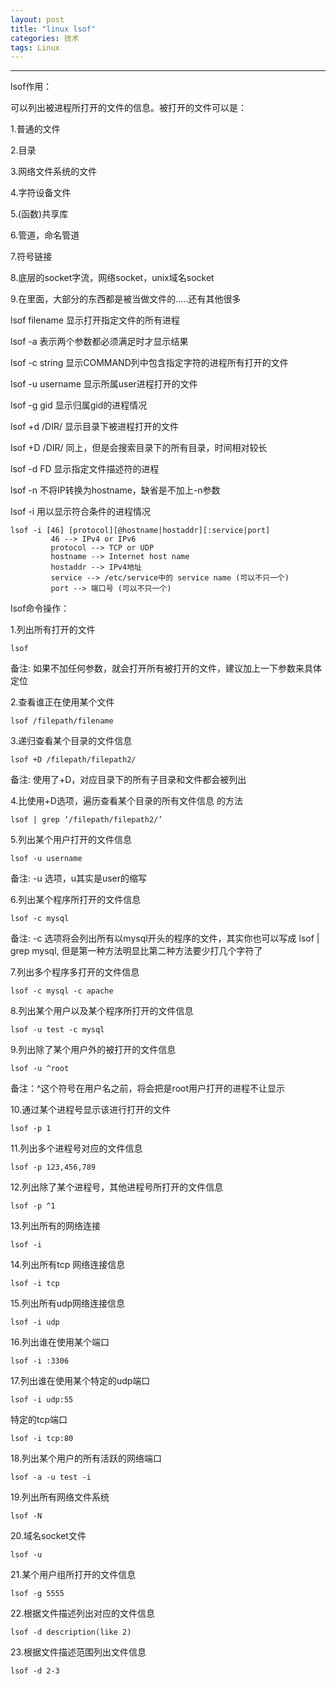 ```yaml
---
layout: post
title: "linux lsof"
categories: 技术
tags: Linux
---
```



---
lsof作用：

可以列出被进程所打开的文件的信息。被打开的文件可以是：

1.普通的文件

2.目录

3.网络文件系统的文件

4.字符设备文件

5.(函数)共享库

6.管道，命名管道

7.符号链接

8.底层的socket字流，网络socket，unix域名socket

9.在里面，大部分的东西都是被当做文件的…..还有其他很多

lsof filename 显示打开指定文件的所有进程

lsof -a 表示两个参数都必须满足时才显示结果

lsof -c string 显示COMMAND列中包含指定字符的进程所有打开的文件

lsof -u username 显示所属user进程打开的文件

lsof -g gid 显示归属gid的进程情况

lsof +d /DIR/ 显示目录下被进程打开的文件

lsof +D /DIR/ 同上，但是会搜索目录下的所有目录，时间相对较长

lsof -d FD 显示指定文件描述符的进程

lsof -n 不将IP转换为hostname，缺省是不加上-n参数

lsof -i 用以显示符合条件的进程情况

	lsof -i [46] [protocol][@hostname|hostaddr][:service|port]         
			 46 --> IPv4 or IPv6        
			 protocol --> TCP or UDP         
			 hostname --> Internet host name         
			 hostaddr --> IPv4地址         
			 service --> /etc/service中的 service name (可以不只一个)         
			 port --> 端口号 (可以不只一个)

	 
lsof命令操作：

1.列出所有打开的文件   

	lsof

备注: 如果不加任何参数，就会打开所有被打开的文件，建议加上一下参数来具体定位

2.查看谁正在使用某个文件

	lsof /filepath/filename

	
3.递归查看某个目录的文件信息

	lsof +D /filepath/filepath2/

备注: 使用了+D，对应目录下的所有子目录和文件都会被列出

4.比使用+D选项，遍历查看某个目录的所有文件信息 的方法

	lsof | grep ‘/filepath/filepath2/’

5.列出某个用户打开的文件信息

	lsof -u username

备注: -u 选项，u其实是user的缩写

6.列出某个程序所打开的文件信息

	lsof -c mysql

备注: -c 选项将会列出所有以mysql开头的程序的文件，其实你也可以写成 lsof | grep mysql, 但是第一种方法明显比第二种方法要少打几个字符了

7.列出多个程序多打开的文件信息

	lsof -c mysql -c apache

8.列出某个用户以及某个程序所打开的文件信息

	lsof -u test -c mysql

9.列出除了某个用户外的被打开的文件信息

	lsof -u ^root

备注：^这个符号在用户名之前，将会把是root用户打开的进程不让显示

10.通过某个进程号显示该进行打开的文件

	lsof -p 1

11.列出多个进程号对应的文件信息

	lsof -p 123,456,789

12.列出除了某个进程号，其他进程号所打开的文件信息

	lsof -p ^1

13.列出所有的网络连接

	lsof -i

14.列出所有tcp 网络连接信息

	lsof -i tcp

15.列出所有udp网络连接信息

	lsof -i udp

16.列出谁在使用某个端口

	lsof -i :3306

17.列出谁在使用某个特定的udp端口

	lsof -i udp:55

特定的tcp端口

	lsof -i tcp:80

18.列出某个用户的所有活跃的网络端口

	lsof -a -u test -i

19.列出所有网络文件系统

	lsof -N

20.域名socket文件

	lsof -u

21.某个用户组所打开的文件信息

	lsof -g 5555

22.根据文件描述列出对应的文件信息

	lsof -d description(like 2)

23.根据文件描述范围列出文件信息

	lsof -d 2-3